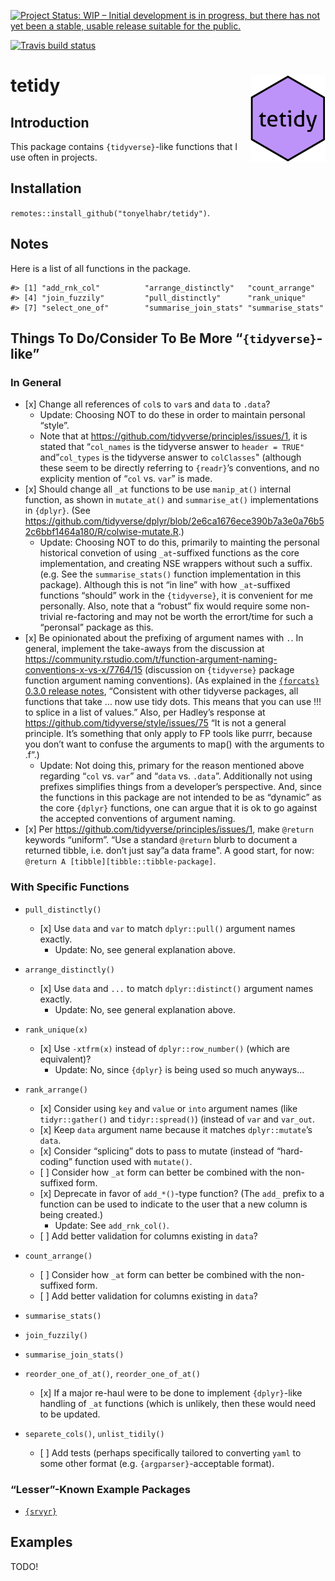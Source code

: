 
[![Project Status: WIP – Initial development is in progress, but there
has not yet been a stable, usable release suitable for the
public.](https://www.repostatus.org/badges/latest/wip.svg)](https://www.repostatus.org/#wip)

<!-- badges: start -->

[![Travis build
status](https://travis-ci.org/tonyelhabr/tetidy.svg?branch=master)](https://travis-ci.org/tonyelhabr/tetidy)
<!-- badges: end -->

# tetidy <img src="man/figures/logo.png" align="right"/>

## Introduction

This package contains `{tidyverse}`-like functions that I use often in
projects.

## Installation

`remotes::install_github("tonyelhabr/tetidy")`.

## Notes

Here is a list of all functions in the
    package.

    #> [1] "add_rnk_col"          "arrange_distinctly"   "count_arrange"       
    #> [4] "join_fuzzily"         "pull_distinctly"      "rank_unique"         
    #> [7] "select_one_of"        "summarise_join_stats" "summarise_stats"

## Things To Do/Consider To Be More “`{tidyverse}`-like”

### In General

  - \[x\] Change all references of `col`s to `var`s and `data` to
    `.data`?
      - Update: Choosing NOT to do these in order to maintain personal
        “style”.
      - Note that at <https://github.com/tidyverse/principles/issues/1>,
        it is stated that “`col_names` is the tidyverse answer to
        `header = TRUE"` and”`col_types` is the tidyverse answer to
        `colClasses`" (although these seem to be directly referring to
        `{readr}`’s conventions, and no explicity mention of “`col`
        vs. `var`” is made.
  - \[x\] Should change all `_at` functions to be use `manip_at()`
    internal function, as shown in `mutate_at()` and `summarise_at()`
    implementations in `{dplyr}`. (See
    <https://github.com/tidyverse/dplyr/blob/2e6ca1676ece390b7a3e0a76b52c6bbf1464a180/R/colwise-mutate.R>.)
      - Update: Choosing NOT to do this, primarily to mainting the
        personal historical convetion of using `_at`-suffixed functions
        as the core implementation, and creating NSE wrappers without
        such a suffix. (e.g. See the `summarise_stats()` function
        implementation in this package). Although this is not “in line”
        with how `_at`-suffixed functions “should” work in the
        `{tidyverse}`, it is convenient for me personally. Also, note
        that a “robust” fix would require some non-trivial re-factoring
        and may not be worth the errort/time for such a “peronsal”
        package as this.
  - \[x\] Be opinionated about the prefixing of argument names with `.`.
    In general, implement the take-aways from the discussion at
    <https://community.rstudio.com/t/function-argument-naming-conventions-x-vs-x/7764/15>
    (discussion on `{tidyverse}` package function argument naming
    conventions). (As explained in the [`{forcats}` 0.3.0 release
    notes](https://www.tidyverse.org/articles/2018/02/forcats-0-3-0/),
    “Consistent with other tidyverse packages, all functions that take
    … now use tidy dots. This means that you can use \!\!\! to splice in
    a list of values.” Also, per Hadley’s response at
    <https://github.com/tidyverse/style/issues/75> “It is not a general
    principle. It’s something that only apply to FP tools like purrr,
    because you don’t want to confuse the arguments to map() with the
    arguments to .f”.)
      - Update: Not doing this, primary for the reason mentioned above
        regarding “`col` vs. `var`” and “`data` vs. `.data`”.
        Additionally not using prefixes simplifies things from a
        developer’s perspective. And, since the functions in this
        package are not intended to be as “dynamic” as the core
        `{dplyr}` functions, one can argue that it is ok to go against
        the accepted conventions of argument naming.
  - \[x\] Per <https://github.com/tidyverse/principles/issues/1>, make
    `@return` keywords “uniform”. “Use a standard `@return` blurb to
    document a returned tibble, i.e. don’t just say”a data frame". A
    good start, for now: `@return A [tibble][tibble::tibble-package]`.

### With Specific Functions

  - `pull_distinctly()`
    
      - \[x\] Use `data` and `var` to match `dplyr::pull()` argument
        names exactly.
          - Update: No, see general explanation above.

  - `arrange_distinctly()`
    
      - \[x\] Use `data` and `...` to match `dplyr::distinct()` argument
        names exactly.
          - Update: No, see general explanation above.

  - `rank_unique(x)`
    
      - \[x\] Use `-xtfrm(x)` instead of `dplyr::row_number()` (which
        are equivalent)?
          - Update: No, since `{dplyr}` is being used so much anyways…

  - `rank_arrange()`
    
      - \[x\] Consider using `key` and `value` or `into` argument names
        (like `tidyr::gather()` and `tidyr::spread()`) (instead of `var`
        and `var_out`.
      - \[x\] Keep `data` argument name because it matches
        `dplyr::mutate`’s `data`.
      - \[x\] Consider “splicing” dots to pass to mutate (instead of
        “hard-coding” function used with `mutate()`.
      - \[ \] Consider how `_at` form can better be combined with the
        non-suffixed form.
      - \[x\] Deprecate in favor of `add_*()`-type function? (The `add_`
        prefix to a function can be used to indicate to the user that a
        new column is being created.)
          - Update: See `add_rnk_col()`.
      - \[ \] Add better validation for columns existing in `data`?

  - `count_arrange()`
    
      - \[ \] Consider how `_at` form can better be combined with the
        non-suffixed form.
      - \[ \] Add better validation for columns existing in `data`?

  - `summarise_stats()`

  - `join_fuzzily()`

  - `summarise_join_stats()`

  - `reorder_one_of_at()`, `reorder_one_of_at()`
    
      - \[x\] If a major re-haul were to be done to implement
        `{dplyr}`-like handling of `_at` functions (which is unlikely,
        then these would need to be updated.

  - `separete_cols()`, `unlist_tidily()`
    
      - \[ \] Add tests (perhaps specifically tailored to converting
        `yaml` to some other format (e.g. `{argparser}`-acceptable
        format).

### “Lesser”-Known Example Packages

  - [`{srvyr}`](https://github.com/gergness/srvyr/)

## Examples

TODO\!
